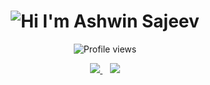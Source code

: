 <h1 align="center">
  <img alt="Hi I'm Ashwin Sajeev" title="Hi" src="http://readme-typing-svg.herokuapp.com?color=%2335CD75&size=30&lines=Hi%2C+I'm+Ashwin+Sajeev&center=true">
</h1>

<p align="center">
  <img src="https://komarev.com/ghpvc/?username=a5xwin&color=blue" alt="Profile views" />
</p>

<p align="center">
  <a href="https://github.com/a5xwin">
    <img src="https://github-readme-stats.vercel.app/api?username=a5xwin
&show_icons=true
&include_all_commits=true
&count_private=true
&theme=tokyonight
&hide_border=true
&hide=issues
" />
  </a>
  &nbsp;&nbsp;
  <a href="https://github.com/a5xwin">
    <img src="https://github-readme-stats.vercel.app/api/top-langs/?username=a5xwin&layout=compact&theme=tokyonight&hide_border=true&langs_count=8&count_private=true&show_icons=true" />
  </a>
</p>

